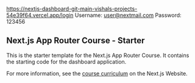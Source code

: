https://nextjs-dashboard-git-main-vishals-projects-54e39f64.vercel.app/login
Username: user@nextmail.com
Password: 123456
## Next.js App Router Course - Starter

This is the starter template for the Next.js App Router Course. It contains the starting code for the dashboard application.

For more information, see the [course curriculum](https://nextjs.org/learn) on the Next.js Website.

